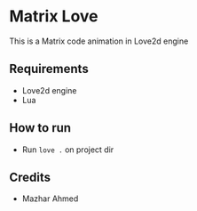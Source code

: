 # Matrix Love

This is a Matrix code animation in Love2d engine

## Requirements

- Love2d engine
- Lua

## How to run

- Run `love .` on project dir

## Credits

- Mazhar Ahmed
